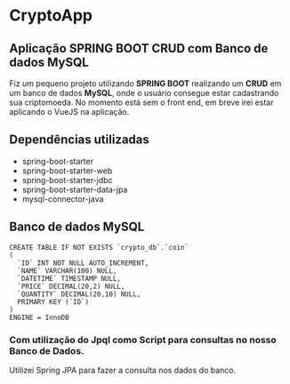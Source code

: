 # CryptoApp

## Aplicação SPRING BOOT CRUD com Banco de dados MySQL

Fiz um pequeno projeto utilizando **SPRING BOOT** realizando um **CRUD** em um banco de dados **MySQL**, onde o usuário consegue estar cadastrando sua criptomoeda.
No momento está sem o front end, em breve  irei estar  aplicando o VueJS na aplicação.


## Dependências utilizadas
* spring-boot-starter
* spring-boot-starter-web
* spring-boot-starter-jdbc
* spring-boot-starter-data-jpa
* mysql-connector-java

## Banco de dados MySQL

``` 
CREATE TABLE IF NOT EXISTS `crypto_db`.`coin` 
(
  `ID` INT NOT NULL AUTO_INCREMENT,
  `NAME` VARCHAR(100) NULL,
  `DATETIME` TIMESTAMP NULL,
  `PRICE` DECIMAL(20,2) NULL,
  `QUANTITY` DECIMAL(20,10) NULL,
  PRIMARY KEY (`ID`)
)
ENGINE = InnoDB
```

### Com utilização do Jpql como Script para consultas no nosso Banco de Dados.
Utilizei Spring JPA para fazer a consulta nos dados do banco.
